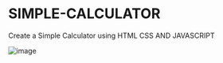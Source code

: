 # SIMPLE-CALCULATOR
Create a Simple Calculator using HTML CSS AND JAVASCRIPT

![image](https://github.com/ManojKumar77777/SIMPLE-CALCULATOR/assets/101569006/dc96de93-233a-4ae4-93c0-c352d06d35e2)


